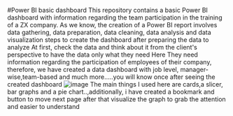 #Power BI basic dashboard
This repository contains a basic Power BI dashboard with information regarding the team participation in the training of a ZX company. As we know, the creation of a Power BI report involves data gathering, data preparation, data cleaning, data analysis and data visualization 
steps to create the dashboard after preparing the data to analyze
At first, check the data and think about it from the client's perspective to have the data only what they need 
Here They need information regarding the participation of employees of their company, therefore, we have created a data dashboard with job level, manager-wise,team-based and much more.....you will know once after seeing the created dashboard 
![image](https://github.com/user-attachments/assets/06b3bf18-6e08-4ad4-b269-2a46ca22bcd0)
The main things I used here are cards,a  slicer, bar graphs and a pie chart..,additionally, i have created a bookmark and button to move next page after that visualize the graph to grab the attention and easier to understand 
